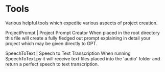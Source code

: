 # Tools
 Various helpful tools which expedite various aspects of project creation.

ProjectPrompt | Project Prompt Creator 
When placed in the root directory this file will create a fully fledged out prompt explaining in detail your project which may be given directly to GPT.

SpeechToText | Speech to Text Transcription
When running SpeechToText.py it will receive text files placed into the 'audio' folder and return a perfect speech to text transcription. 